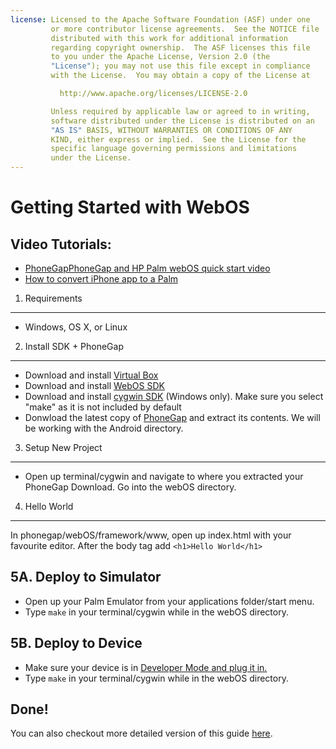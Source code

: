 ```yaml
---
license: Licensed to the Apache Software Foundation (ASF) under one
         or more contributor license agreements.  See the NOTICE file
         distributed with this work for additional information
         regarding copyright ownership.  The ASF licenses this file
         to you under the Apache License, Version 2.0 (the
         "License"); you may not use this file except in compliance
         with the License.  You may obtain a copy of the License at

           http://www.apache.org/licenses/LICENSE-2.0

         Unless required by applicable law or agreed to in writing,
         software distributed under the License is distributed on an
         "AS IS" BASIS, WITHOUT WARRANTIES OR CONDITIONS OF ANY
         KIND, either express or implied.  See the License for the
         specific language governing permissions and limitations
         under the License.
---
```


Getting Started with WebOS
==========================


Video Tutorials:
----------------

- [PhoneGapPhoneGap and HP Palm webOS quick start video](http://www.youtube.com/v/XEnAUbDRZfw?autoplay=1)
- [How to convert iPhone app to a Palm](http://www.youtube.com/v/wWoJfQw79XI?autoplay=1)


1. Requirements
---------------

- Windows, OS X, or Linux


2. Install SDK + PhoneGap
----------------------------

- Download and install [Virtual Box](http://www.virtualbox.org/)
- Download and install [WebOS SDK](http://developer.palm.com/index.php?option=com_content&view=article&layout=page&id=1788&Itemid=321/)
- Download and install [cygwin SDK](http://developer.palm.com/index.php?option=com_content&amp;view=article&amp;layout=page&amp;id=1788&amp;Itemid=321)  (Windows only). Make sure you select "make" as it is not included by default
- Donwload the latest copy of [PhoneGap](http://phonegap.com/download) and extract its contents. We will be working with the Android directory.


 
3. Setup New Project
--------------------

- Open up terminal/cygwin and navigate to where you extracted your PhoneGap Download. Go into the webOS directory.


4. Hello World
--------------

In phonegap/webOS/framework/www, open up index.html with your favourite editor. After the body tag add `<h1>Hello World</h1>`


5A. Deploy to Simulator
-----------------------

- Open up your Palm Emulator from your applications folder/start menu.
- Type `make` in your terminal/cygwin while in the webOS directory.


5B. Deploy to Device
--------------------

- Make sure your device is in [Developer Mode and plug it in.](http://developer.palm.com/index.php?option=com_content&amp;view=article&amp;id=1552&amp;Itemid=59#dev_mode)
- Type `make` in your terminal/cygwin while in the webOS directory.
       

Done!
-----

You can also checkout more detailed version of this guide [here](http://wiki.phonegap.com/w/page/16494781/Getting-Started-with-PhoneGap-webOS).

